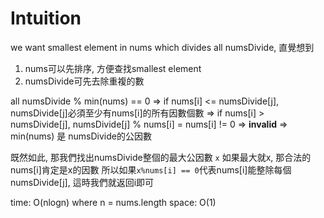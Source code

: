 # Intuition

we want smallest element in nums which divides all numsDivide, 直覺想到
1. nums可以先排序, 方便查找smallest element
2. numsDivide可先去除重複的數
        
all numsDivide % min(nums) == 0
=> if nums[i] <= numsDivide[j], numsDivide[j]必須至少有nums[i]的所有因數個數
=> if nums[i] > numsDivide[j], numsDivide[j] % nums[i] = nums[i] != 0 => **invalid**
=> min(nums) 是 numsDivide的公因數

既然如此, 那我們找出numsDivide整個的最大公因數 `x`
如果最大就x, 那合法的nums[i]肯定是x的因數
所以如果`x%nums[i] == 0`代表nums[i]能整除每個numsDivide[j], 這時我們就返回i即可


time: O(nlogn) where n = nums.length
space: O(1)